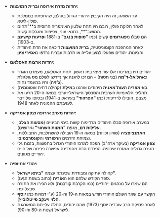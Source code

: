 - **יהדות מזרח אירופה וברית המועצות:**

  - עד השואה, זה היה הקיבוץ היהודי הגדול בעולם, שהתפתח בממלכת פולין-ליטא.
  - לאחר חלוקת פולין, רובם חיו תחת שלטון האימפריה הרוסית ב**"תחום המושב"**, בתנאי עוני, צפיפות ומגבלות קשות.
  - הם סבלו מ**פוגרומים** קשים (כמו **"סופות בנגב"** ב-1881 ו**פרעות קישינב** ב-1903).
  - לאחר המהפכה הקומוניסטית, **ברית המועצות** דיכאה את הדת היהודית והציונות. יהודים שפעלו למען עלייה או תרבות עברית נרדפו כ**אסירי ציון**.

- **יהדות ארצות האסלאם:**

  - יהודים חיו במדינות אלו עוד מימי בית ראשון. תחת האסלאם, מעמדם הוגדר כ**אהל אל-ד'מה** (בני חסות) – הם זכו להגנה אך נדרשו לשלם מס גולגולת (**ג'זיה**) וחיו במעמד נחות.
  - ב**אימפריה העות'מאנית** היהודים אורגנו ב**מילֶת** (קהילה דתית אוטונומית).
  - תהליכי הלאומיות הערבית והסכסוך הישראלי-ערבי במאה ה-20 הרעו את מצבם, הובילו לרדיפות (כמו **"הפרהוד"** בעיראק ב-1941) ובסופו של דבר לעזיבתם ההמונית לאחר 1948.

- **יהדות מערב אירופה וצפון אמריקה:**

  - במערב אירופה סבלו היהודים מרדיפות קשות בימי הביניים (**מסעות הצלב**, **עלילות דם**, מגפת **"המוות השחור"** וגירושים).
  - **האמנציפציה** (שוויון זכויות) במאה ה-19 הובילה להשתלבות, התבוללות, וצמיחת הזרמים ה**רפורמי** וה**קונסרבטיבי**.
  - **צפון אמריקה** (בעיקר ארה"ב) הפכה למרכז היהודי הגדול בתפוצות, בזכות גלי הגירה גדולים ממזרח אירופה. הפרדת הדת מהמדינה אפשרה פריחה של חיים יהודיים מגוונים.

- **יהודי אתיופיה:**
  - קהילה עתיקה ומבודדת שכינתה עצמה **"ביתא ישראל"**.
  - ספר הקודש שלהם הוא ה**אוֹרית** (כתוב בשפת הגֶעז).
  - הם שמרו על מנהגים ייחודיים (כמו הקרבת קורבנות) ולא הכירו את התורה שבעל-פה.
  - הקשר עם שאר העולם היהודי חודש במאות ה-19 וה-20 (ע"י דמויות כמו **יוסף הלוי** ו**יעקב פייטלוביץ**).
  - לאחר פסיקת הרב עובדיה יוסף (1973) שהם יהודים, החלה עלייתם המאורגנת לישראל (שנות ה-80 וה-90).
